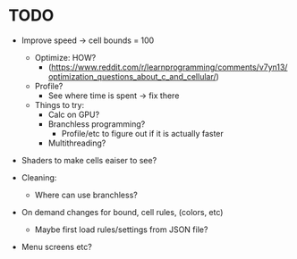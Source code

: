 # TODO

- Improve speed -> cell bounds = 100
    - Optimize: HOW?
        - (https://www.reddit.com/r/learnprogramming/comments/v7yn13/optimization_questions_about_c_and_cellular/)
    - Profile?
        - See where time is spent -> fix there
    - Things to try:
        - Calc on GPU?
        - Branchless programming?
            - Profile/etc to figure out if it is actually faster
        - Multithreading?

- Shaders to make cells eaiser to see?

- Cleaning:
    - Where can use branchless?

- On demand changes for bound, cell rules, (colors, etc)
    - Maybe first load rules/settings from JSON file?
- Menu screens etc?